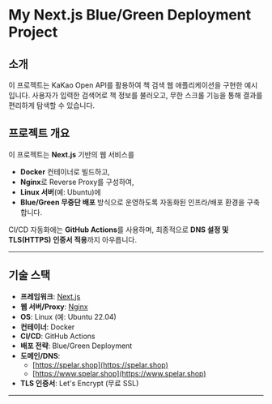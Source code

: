 # My Next.js Blue/Green Deployment Project

## 소개

이 프로젝트는 KaKao Open API를 활용하여 책 검색 웹 애플리케이션을 구현한 예시입니다. 사용자가 입력한 검색어로 책 정보를 불러오고, 무한 스크롤 기능을 통해 결과를 편리하게 탐색할 수 있습니다.

## 프로젝트 개요

이 프로젝트는 **Next.js** 기반의 웹 서비스를
- **Docker** 컨테이너로 빌드하고,
- **Nginx**로 Reverse Proxy를 구성하여,
- **Linux 서버**(예: Ubuntu)에
- **Blue/Green 무중단 배포** 방식으로 운영하도록 자동화된 인프라/배포 환경을 구축합니다.

CI/CD 자동화에는 **GitHub Actions**를 사용하며,
최종적으로 **DNS 설정 및 TLS(HTTPS) 인증서 적용**까지 아우릅니다.

---

## 기술 스택

- **프레임워크**: [Next.js](https://nextjs.org/)
- **웹 서버/Proxy**: [Nginx](https://nginx.org/)
- **OS**: Linux (예: Ubuntu 22.04)
- **컨테이너**: Docker
- **CI/CD**: GitHub Actions
- **배포 전략**: Blue/Green Deployment
- **도메인/DNS**:  
  - [https://spelar.shop](https://spelar.shop)
  - [https://www.spelar.shop](https://www.spelar.shop)
- **TLS 인증서**: Let's Encrypt (무료 SSL)

---